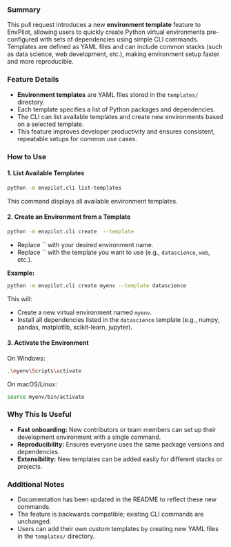 

### **Summary**

This pull request introduces a new **environment template** feature to EnvPilot, allowing users to quickly create Python virtual environments pre-configured with sets of dependencies using simple CLI commands. Templates are defined as YAML files and can include common stacks (such as data science, web development, etc.), making environment setup faster and more reproducible.

### **Feature Details**

- **Environment templates** are YAML files stored in the `templates/` directory.
- Each template specifies a list of Python packages and dependencies.
- The CLI can list available templates and create new environments based on a selected template.
- This feature improves developer productivity and ensures consistent, repeatable setups for common use cases.

### **How to Use**

#### **1. List Available Templates**

```sh
python -m envpilot.cli list-templates
```
This command displays all available environment templates.

#### **2. Create an Environment from a Template**

```sh
python -m envpilot.cli create  --template 
```
- Replace `` with your desired environment name.
- Replace `` with the template you want to use (e.g., `datascience`, `web`, etc.).

**Example:**
```sh
python -m envpilot.cli create myenv --template datascience
```

This will:
- Create a new virtual environment named `myenv`.
- Install all dependencies listed in the `datascience` template (e.g., numpy, pandas, matplotlib, scikit-learn, jupyter).

#### **3. Activate the Environment**

On Windows:
```sh
.\myenv\Scripts\activate
```
On macOS/Linux:
```sh
source myenv/bin/activate
```

### **Why This Is Useful**

- **Fast onboarding:** New contributors or team members can set up their development environment with a single command.
- **Reproducibility:** Ensures everyone uses the same package versions and dependencies.
- **Extensibility:** New templates can be added easily for different stacks or projects.

### **Additional Notes**

- Documentation has been updated in the README to reflect these new commands.
- The feature is backwards compatible; existing CLI commands are unchanged.
- Users can add their own custom templates by creating new YAML files in the `templates/` directory.

